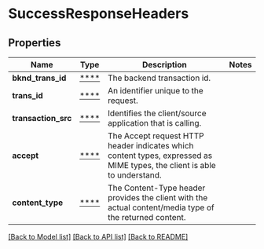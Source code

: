 # SuccessResponseHeaders

## Properties
Name | Type | Description | Notes
------------ | ------------- | ------------- | -------------
**bknd_trans_id** | [****](.md) | The backend transaction id. | 
**trans_id** | [****](.md) | An identifier unique to the request. | 
**transaction_src** | [****](.md) | Identifies the client/source application that is calling. | 
**accept** | [****](.md) | The Accept request HTTP header indicates which content types, expressed as MIME types, the client is able to understand. | 
**content_type** | [****](.md) | The Content-Type header provides the client with the actual content/media type of the returned content. | 

[[Back to Model list]](../../README.md#documentation-for-models) [[Back to API list]](../../README.md#documentation-for-api-endpoints) [[Back to README]](../../README.md)

